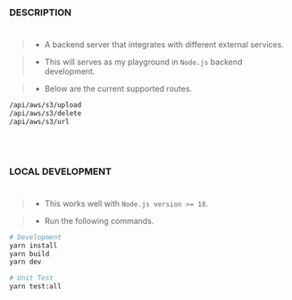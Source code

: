 ### DESCRIPTION
#
> - A backend server that integrates with different external services.

> - This will serves as my playground in `Node.js` backend development.

> - Below are the current supported routes.

```bash
/api/aws/s3/upload
/api/aws/s3/delete
/api/aws/s3/url
```

<br />
<br />



### LOCAL DEVELOPMENT
#
> - This works well with `Node.js version >= 18`.

> - Run the following commands.

```bash
# Development
yarn install
yarn build
yarn dev

# Unit Test
yarn test:all
```

